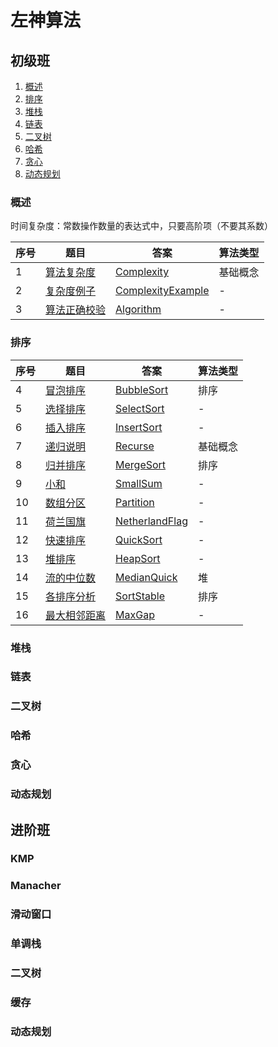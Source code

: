 # 左神算法



## 初级班

1. [概述](#概述)
2. [排序](#排序)
3. [堆栈](#堆栈)
4. [链表](#链表)
5. [二叉树](#二叉树)
6. [哈希](#哈希)
7. [贪心](#贪心)
8. [动态规划](#动态规划)

### 概述

时间复杂度：常数操作数量的表达式中，只要高阶项（不要其系数）

| 序号 | 题目                                                      | 答案                                                         | 算法类型 |
| ---- | --------------------------------------------------------- | ------------------------------------------------------------ | -------- |
| 1    | [算法复杂度](./junior/I0001Q010101Complexity.java)        | [Complexity](./junior/I0001Q010101Complexity.java)           | 基础概念 |
| 2    | [复杂度例子](./junior/I0002Q010102ComplexityExample.java) | [ComplexityExample](./junior/I0002Q010102ComplexityExample.java) | -        |
| 3    | [算法正确校验](./junior/I0003Q010103Logarithm.java)       | [Algorithm](./junior/I0003Q010103Logarithm.java)             | -        |



### 排序

| 序号 | 题目                                                 | 答案                                                       | 算法类型 |
| ---- | ---------------------------------------------------- | ---------------------------------------------------------- | -------- |
| 4    | [冒泡排序](./junior/I0004Q010104BubbleSort.java)     | [BubbleSort](./junior/I0004Q010104BubbleSort.java)         | 排序     |
| 5    | [选择排序](./junior/I0005Q010105SelectSort.java)     | [SelectSort](./junior/I0005Q010105SelectSort.java)         | -        |
| 6    | [插入排序](./junior/I0006Q010106InsertSort.java)     | [InsertSort](./junior/I0006Q010106InsertSort.java)         | -        |
| 7    | [递归说明](./junior/I0007Q010107Recurse.java)        | [Recurse](./junior/I0007Q010107Recurse.java)               | 基础概念 |
| 8    | [归并排序](./junior/I0008Q010108MergeSort.java)      | [MergeSort](./junior/I0008Q010108MergeSort.java)           | 排序     |
| 9    | [小和](./junior/I0009Q010109SmallSum.java)           | [SmallSum](./junior/I0009Q010109SmallSum.java)             | -        |
| 10   | [数组分区](./junior/I0010Q010201Partition.java)      | [Partition](./junior/I0010Q010201Partition.java)           | -        |
| 11   | [荷兰国旗](./junior/I0011Q010202NetherlandFlag.java) | [NetherlandFlag](./junior/I0011Q010202NetherlandFlag.java) | -        |
| 12   | [快速排序](./junior/I0012Q010203QuickSort.java)      | [QuickSort](./junior/I0012Q010203QuickSort.java)           | -        |
| 13   | [堆排序](./junior/I0013Q010204HeapSort.java)         | [HeapSort](./junior/I0013Q010204HeapSort.java)             | -        |
| 14   | [流的中位数](./junior/I0014Q010205MedianQuick.java)  | [MedianQuick](./junior/I0014Q010205MedianQuick.java)       | 堆       |
| 15   | [各排序分析](./junior/I0015Q010301SortStable.java)   | [SortStable](./junior/I0015Q010301SortStable.java)         | 排序     |
| 16   | [最大相邻距离](./junior/I0016Q010302MaxGap.java)     | [MaxGap](./junior/I0016Q010302MaxGap.java)                 | -        |




### 堆栈

### 链表

### 二叉树

### 哈希

### 贪心

### 动态规划





## 进阶班

### KMP

### Manacher

### 滑动窗口

### 单调栈

### 二叉树

### 缓存

### 动态规划